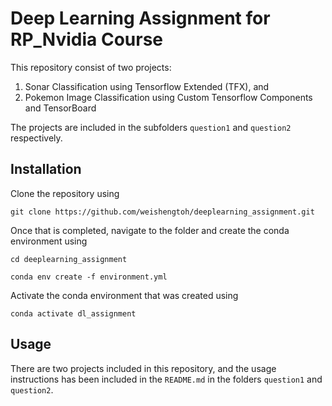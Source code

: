 # Deep Learning Assignment for RP_Nvidia Course

This repository consist of two projects:
1. Sonar Classification using Tensorflow Extended (TFX), and 
2. Pokemon Image Classification using Custom Tensorflow Components and TensorBoard

The projects are included in the subfolders `question1` and `question2` respectively.  

## Installation  

Clone the repository using 

```shell
git clone https://github.com/weishengtoh/deeplearning_assignment.git  
```

Once that is completed, navigate to the folder and create the conda environment using  

```shell
cd deeplearning_assignment
```

```shell
conda env create -f environment.yml
```

Activate the conda environment that was created using

```shell
conda activate dl_assignment
```

## Usage 

There are two projects included in this repository, and the usage instructions has been included in the `README.md` in the folders `question1` and `question2`.  

